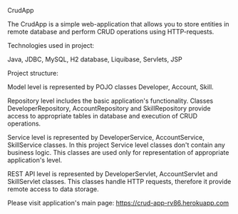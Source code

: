 CrudApp

The CrudApp is a simple web-application that allows you to store entities in remote database and perform CRUD operations using HTTP-requests.

Technologies used in project:

Java, JDBC, MySQL, H2 database, Liquibase, Servlets, JSP

Project structure:

Model level is represented by POJO classes Developer, Account, Skill.

Repository level includes the basic application's functionality. Classes DeveloperRepository, AccountRepository and SkillRepository provide 
access to appropriate tables in database and execution of CRUD operations.

Service level is represented by DeveloperService, AccountService, SkillService classes. In this project Service level classes don't contain
any business logic. This classes are used only for representation of appropriate application's level.

REST API level is represented by DeveloperServlet, AccountServlet and SkillServlet classes. This classes handle HTTP requests, therefore it
provide remote access to data storage.

Please visit application's main page: https://crud-app-rv86.herokuapp.com
